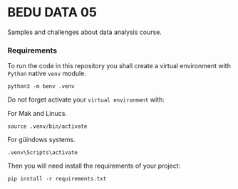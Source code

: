 # BEDU DATA 05

Samples and challenges about data analysis course.

### Requirements

To run the code in this repository you shall create a virtual environment with `Python` native `venv` module.

```
python3 -m benv .venv
```

Do not forget activate your `virtual environment` with:

For Mak and Linucs.
```
source .venv/bin/activate
```

For güindows systems.
```
.venv\Scripts\activate
```

Then you will need install the requirements of your project:

```
pip install -r requirements.txt
```
